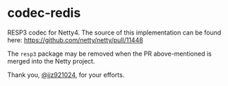# codec-redis

RESP3 codec for Netty4. The source of this implementation can be found here: https://github.com/netty/netty/pull/11448

The `resp3` package may be removed when the PR above-mentioned is merged into the Netty project.

Thank you, [@jjz921024](https://github.com/jjz921024), for your efforts.